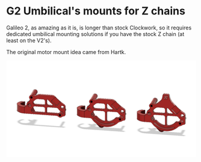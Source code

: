 # G2 Umbilical's mounts for Z chains

Galileo 2, as amazing as it is, is longer than stock Clockwork, so it requires dedicated umbilical mounting solutions if you have the stock Z chain (at least on the V2's).

The original motor mount idea came from Hartk.

![G2SA CanBoard umbilical mount with PG7&CNLINKO](./images/1.png)
